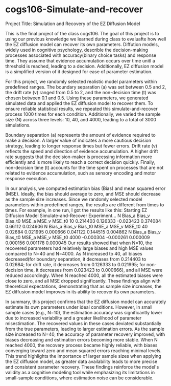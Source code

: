 # cogs106-Simulate-and-recover

Project Title: Simulation and Recovery of the EZ Diffusion Model

This is the final project of the class cogs106. The goal of this project is to using our previous knowledge we learned during class to evaluafte how well the EZ diffusion model can recover its own parameters. Diffution models, widely used in cognitive psychology, describle the decision-making processes associated with accuracy(binary choice tasks) and response time. They assume that evidence accumulation occurs over time unitl a threshold is reached, leading to a decision. Additionally, EZ diffusion model is a simplified version of it designed for ease of parameter estimation.

For this project, we randomly selected realistic model parameters within predefined ranges. The boundary separation (a) was set between 0.5 and 2, the drift rate (v) ranged from 0.5 to 2, and the non-decision time (t) was chosen between 0.1 and 0.5. Using these parameters, we generated simulated data and applied the EZ diffusion model to recover them. To ensure reliable statistical results, we repeated this simulate-and-recover process 1000 times for each condition. Additionally, we varied the sample size (N) across three levels: 10, 40, and 4000, leading to a total of 3000 simulations.

Boundary separation (a) represents the amount of evidence required to make a decision. A larger value of indicates a more cautious decision strategy, leading to longer response times but fewer errors. Drift rate (v) reflects the speed and direction of evidence accumulation. A higher drift rate suggests that the decision-maker is processing information more efficiently and is more likely to reach a correct decision quickly. Finally, non-decision time (t) accounts for the time spent on processes that are not related to evidence accumulation, such as sensory encoding and motor response execution.

In our analysis, we computed estimation bias (Bias) and mean squared error (MSE). Ideally, the bias should average to zero, and MSE should decrease as the sample size increases. Since we randomly selected model parameters within predefined ranges, the results are different from times to times. For example, in one run, I got the results like this:
Starting EZ Diffusion Model Simulate-and-Recover Experiment...
 N   Bias_a   Bias_v   Bias_t0    MSE_a   MSE_v   MSE_t0
10 0.214403 0.126333 -0.023423 0.374084 0.66112 0.024606
 N  Bias_a   Bias_v  Bias_t0    MSE_a    MSE_v   MSE_t0
40 0.02684 0.021995 0.000666 0.041122 0.144515 0.004862
   N    Bias_a    Bias_v  Bias_t0    MSE_a    MSE_v   MSE_t0
4000 -0.000304 -0.000261 0.000009 0.000156 0.001178 0.000045
Our results showed that when N=10, the recovered parameters had relatively large biases and high MSE values compared to N=40 and N=4000. As N increased to 40, all biases decreased(for boundary separation, it decreases from 0.214403 to 0.02684; for drift rate, it decreases from 0.126333 to 0.021995; for non-decision time, it decreases from 0.023423 to 0.000666), and all MSE were reduced accordingly. When N reached 4000, all the estimated biases were close to zero, and all MSE dropped significantly. These findings align with theoretical expectations, demonstrating that as sample size increases, the EZ diffusion model improves in its ability to recover its own parameters.

In summary, this project confirms that the EZ diffusion model can accurately estimate its own parameters under ideal conditions. However, in small sample cases (e.g., N=10), the estimation accuracy was significantly lower due to increased variability and a greater likelihood of parameter misestimation. The recovered values in these cases deviated substantially from the true parameters, leading to larger estimation errors. As the sample size increased to N=40, the accuracy of parameter recovery improved, with biases decreasing and estimation errors becoming more stable. When N reached 4000, the recovery process became highly reliable, with biases converging toward zero and mean squared errors reaching minimal levels. This trend highlights the importance of larger sample sizes when applying the EZ diffusion model, as greater data availability leads to more precise and consistent parameter recovery. These findings reinforce the model's validity as a cognitive modeling tool while emphasizing its limitations in small-sample conditions, where estimation noise can be considerable.
